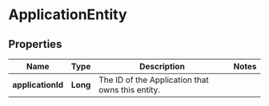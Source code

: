 

# ApplicationEntity

## Properties

Name | Type | Description | Notes
------------ | ------------- | ------------- | -------------
**applicationId** | **Long** | The ID of the Application that owns this entity. | 



